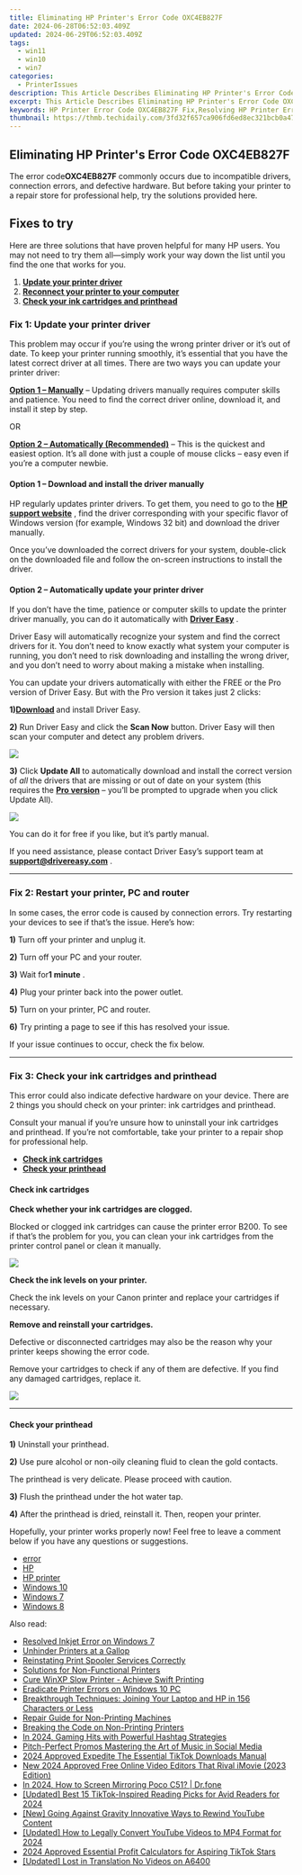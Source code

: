 ```yaml
---
title: Eliminating HP Printer's Error Code OXC4EB827F
date: 2024-06-28T06:52:03.409Z
updated: 2024-06-29T06:52:03.409Z
tags:
  - win11
  - win10
  - win7
categories:
  - PrinterIssues
description: This Article Describes Eliminating HP Printer's Error Code OXC4EB827F
excerpt: This Article Describes Eliminating HP Printer's Error Code OXC4EB827F
keywords: HP Printer Error Code OXC4EB827F Fix,Resolving HP Printer Error OXC4EB827F,HP Inkjet Printer Error Code 4056 Solution,OXC4EB827F HP Printer Troubleshooting Steps,HP Inkjet Error Code OXC4EB827F Repair Guide,HP Printer Error OXC4EB827F Causes and Fixes,Error Code 4056 HP Inkjet Printer Troubleshooting Tips
thumbnail: https://thmb.techidaily.com/3fd32f657ca906fd6ed8ec321bcb0a471e050e9fdbe1e0332d4aba568afc6cd5.jpg
---
```


## Eliminating HP Printer's Error Code OXC4EB827F

 The error code**OXC4EB827F** commonly occurs due to incompatible drivers, connection errors, and defective hardware. But before taking your printer to a repair store for professional help, try the solutions provided here.

## Fixes to try

 Here are three solutions that have proven helpful for many HP users. You may not need to try them all—simply work your way down the list until you find the one that works for you.

1. **[Update your printer driver](#a)**
2. **[Reconnect your printer to your computer](#b)**
3. **[Check your ink cartridges and printhead](#c)**

### Fix 1: Update your printer driver

 This problem may occur if you’re using the wrong printer driver or it’s out of date. To keep your printer running smoothly, it’s essential that you have the latest correct driver at all times. There are two ways you can update your printer driver:

**[Option 1 – Manually](#a1)** – Updating drivers manually requires computer skills and patience. You need to find the correct driver online, download it, and install it step by step.

OR

**[Option 2 – Automatically (Recommended)](#a2)**  – This is the quickest and easiest option. It’s all done with just a couple of mouse clicks – easy even if you’re a computer newbie.

#### **Option 1 – Download and install the driver manually**

 HP regularly updates printer drivers. To get them, you need to go to the **[HP support website](https://support.hp.com/us-en)**  , find the driver corresponding with your specific flavor of Windows version (for example, Windows 32 bit) and download the driver manually.

 Once you’ve downloaded the correct drivers for your system, double-click on the downloaded file and follow the on-screen instructions to install the driver.

#### Option 2 – Automatically update your printer driver

 If you don’t have the time, patience or computer skills to update the printer driver manually, you can do it automatically with **[Driver Easy](https://tools.techidaily.com/drivereasy/download/)**  .

 Driver Easy will automatically recognize your system and find the correct drivers for it. You don’t need to know exactly what system your computer is running, you don’t need to risk downloading and installing the wrong driver, and you don’t need to worry about making a mistake when installing.

 You can update your drivers automatically with either the FREE or the Pro version of Driver Easy. But with the Pro version it takes just 2 clicks:

 **1)[Download](https://tools.techidaily.com/drivereasy/download/) [](https://tools.techidaily.com/drivereasy/download/)**  and install Driver Easy.

**2)** Run Driver Easy and click the **Scan Now** button. Driver Easy will then scan your computer and detect any problem drivers.

![](https://images.drivereasy.com/wp-content/uploads/2019/11/2019-11-05_18-10-01.jpg)

**3)** Click **Update All** to automatically download and install the correct version of _all_ the drivers that are missing or out of date on your system (this requires the **[Pro version](https://tools.techidaily.com/drivereasy/download/)**  – you’ll be prompted to upgrade when you click Update All).

![](https://images.drivereasy.com/wp-content/uploads/2019/11/2019-11-05_15-51-53-3.jpg)

 You can do it for free if you like, but it’s partly manual.

 If you need assistance, please contact Driver Easy’s support team at [**support@drivereasy.com**](mailto:support@drivereasy.com) .

---

### Fix 2: Restart your printer, PC and router

 In some cases, the error code is caused by connection errors. Try restarting your devices to see if that’s the issue. Here’s how:

**1)** Turn off your printer and unplug it.

**2)** Turn off your PC and your router.

**3)** Wait for**1 minute** .

**4)** Plug your printer back into the power outlet.

**5)** Turn on your printer, PC and router.

**6)** Try printing a page to see if this has resolved your issue.

If your issue continues to occur, check the fix below.

---

### Fix 3: Check your ink cartridges and printhead

 This error could also indicate defective hardware on your device. There are 2 things you should check on your printer: ink cartridges and printhead.

 Consult your manual if you’re unsure how to uninstall your ink cartridges and printhead. If you’re not comfortable, take your printer to a repair shop for professional help.

* **[Check ink cartridges](#c1)**
* **[Check your printhead](#c2)**

#### **Check ink cartridges**

**Check whether your ink cartridges are clogged.**

 Blocked or clogged ink cartridges can cause the printer error B200\. To see if that’s the problem for you, you can clean your ink cartridges from the printer control panel or clean it manually.

![](https://images.drivereasy.com/wp-content/uploads/2019/11/2019-11-05_18-36-18-1024x768.jpg)

**Check the ink levels on your printer.**

 Check the ink levels on your Canon printer and replace your cartridges if necessary.

**Remove and reinstall your cartridges.**

 Defective or disconnected cartridges may also be the reason why your printer keeps showing the error code.

 Remove your cartridges to check if any of them are defective. If you find any damaged cartridges, replace it.

![](https://images.drivereasy.com/wp-content/uploads/2019/11/2019-11-05_18-36-50-1024x981.jpg)

---

#### Check your printhead

**1)** Uninstall your printhead.

**2)** Use pure alcohol or non-oily cleaning fluid to clean the gold contacts.

The printhead is very delicate. Please proceed with caution.

**3)**  Flush the printhead under the hot water tap.

**4)** After the printhead is dried, reinstall it. Then, reopen your printer.

 Hopefully, your printer works properly now! Feel free to leave a comment below if you have any questions or suggestions.

* [error](https://tools.techidaily.com/drivereasy/download/)
* [HP](https://tools.techidaily.com/drivereasy/download/)
* [HP printer](https://tools.techidaily.com/drivereasy/download/)
* [Windows 10](https://tools.techidaily.com/drivereasy/download/)
* [Windows 7](https://tools.techidaily.com/drivereasy/download/)
* [Windows 8](https://tools.techidaily.com/drivereasy/download/)

<ins class="adsbygoogle"
     style="display:block"
     data-ad-format="autorelaxed"
     data-ad-client="ca-pub-7571918770474297"
     data-ad-slot="1223367746"></ins>



<ins class="adsbygoogle"
     style="display:block"
     data-ad-client="ca-pub-7571918770474297"
     data-ad-slot="8358498916"
     data-ad-format="auto"
     data-full-width-responsive="true"></ins>

<span class="atpl-alsoreadstyle">Also read:</span>
<div><ul>
<li><a href="https://printer-issues.techidaily.com/resolved-inkjet-error-on-windows-7/"><u>Resolved Inkjet Error on Windows 7</u></a></li>
<li><a href="https://printer-issues.techidaily.com/unhinder-printers-at-a-gallop/"><u>Unhinder Printers at a Gallop</u></a></li>
<li><a href="https://printer-issues.techidaily.com/reinstating-print-spooler-services-correctly/"><u>Reinstating Print Spooler Services Correctly</u></a></li>
<li><a href="https://printer-issues.techidaily.com/solutions-for-non-functional-printers/"><u>Solutions for Non-Functional Printers</u></a></li>
<li><a href="https://printer-issues.techidaily.com/cure-winxp-slow-printer-achieve-swift-printing/"><u>Cure WinXP Slow Printer - Achieve Swift Printing</u></a></li>
<li><a href="https://printer-issues.techidaily.com/eradicate-printer-errors-on-windows-10-pc/"><u>Eradicate Printer Errors on Windows 10 PC</u></a></li>
<li><a href="https://printer-issues.techidaily.com/breakthrough-techniques-joining-your-laptop-and-hp-in-156-characters-or-less/"><u>Breakthrough Techniques: Joining Your Laptop and HP in 156 Characters or Less</u></a></li>
<li><a href="https://printer-issues.techidaily.com/repair-guide-for-non-printing-machines/"><u>Repair Guide for Non-Printing Machines</u></a></li>
<li><a href="https://printer-issues.techidaily.com/breaking-the-code-on-non-printing-printers/"><u>Breaking the Code on Non-Printing Printers</u></a></li>
<li><a href="https://youtube-help.techidaily.com/in-2024-gaming-hits-with-powerful-hashtag-strategies/"><u>In 2024, Gaming Hits with Powerful Hashtag Strategies</u></a></li>
<li><a href="https://instagram-clips.techidaily.com/pitch-perfect-promos-mastering-the-art-of-music-in-social-media/"><u>Pitch-Perfect Promos  Mastering the Art of Music in Social Media</u></a></li>
<li><a href="https://tiktok-videos.techidaily.com/2024-approved-expedite-the-essential-tiktok-downloads-manual/"><u>2024 Approved  Expedite  The Essential TikTok Downloads Manual</u></a></li>
<li><a href="https://ai-video-apps.techidaily.com/new-2024-approved-free-online-video-editors-that-rival-imovie-2023-edition/"><u>New 2024 Approved Free Online Video Editors That Rival iMovie (2023 Edition)</u></a></li>
<li><a href="https://screen-mirror.techidaily.com/in-2024-how-to-screen-mirroring-poco-c51-drfone-by-drfone-android/"><u>In 2024, How to Screen Mirroring Poco C51? | Dr.fone</u></a></li>
<li><a href="https://tiktok-video-recordings.techidaily.com/updated-best-15-tiktok-inspired-reading-picks-for-avid-readers-for-2024/"><u>[Updated] Best 15 TikTok-Inspired Reading Picks for Avid Readers for 2024</u></a></li>
<li><a href="https://youtube-stream.techidaily.com/new-going-against-gravity-innovative-ways-to-rewind-youtube-content/"><u>[New] Going Against Gravity  Innovative Ways to Rewind YouTube Content</u></a></li>
<li><a href="https://eaxpv-info.techidaily.com/updated-how-to-legally-convert-youtube-videos-to-mp4-format-for-2024/"><u>[Updated] How to Legally Convert YouTube Videos to MP4 Format for 2024</u></a></li>
<li><a href="https://tiktok-video-recordings.techidaily.com/2024-approved-essential-profit-calculators-for-aspiring-tiktok-stars/"><u>2024 Approved  Essential Profit Calculators for Aspiring TikTok Stars</u></a></li>
<li><a href="https://extra-skills.techidaily.com/updated-lost-in-translation-no-videos-on-a6400/"><u>[Updated] Lost in Translation  No Videos on A6400</u></a></li>
</ul></div>
